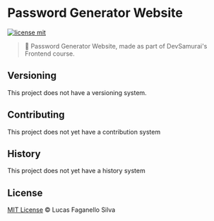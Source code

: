 # Password Generator Website

[![license mit](https://img.shields.io/github/license/Luc4sf/PasswordGenerator)](https://github.com/Luc4sf/PasswordGenerator/blob/main/LICENSE.md)

> :rocket: Password Generator Website, made as part of DevSamurai's Frontend course.

## Versioning

This project does not have a versioning system.

## Contributing

This project does not yet have a contribution system

## History

This project does not yet have a history system

## License
[MIT License](https://github.com/Luc4sf/PasswordGenerator/blob/main/LICENSE.md) © Lucas Faganello Silva
